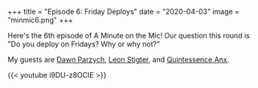 +++
title = "Episode 6: Friday Deploys"
date = "2020-04-03"
image = "minmic6.png"
+++

Here's the 6th episode of A Minute on the Mic! Our question this round is "Do you deploy on Fridays? Why or why not?"

My guests are
[Dawn Parzych](https://twitter.com/dparzych),
[Leon Stigter](https://twitter.com/retgits), and
[Quintessence Anx](https://twitter.com/QuintessenceAnx).

{{< youtube i9DU-z8OCIE >}}
